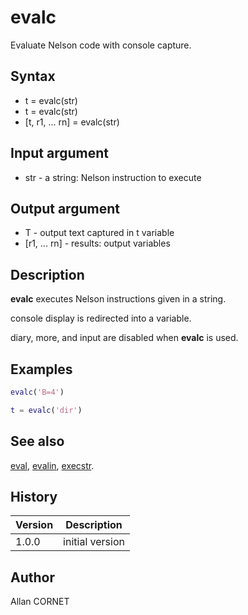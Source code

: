 

# evalc

Evaluate Nelson code with console capture.

## Syntax

- t = evalc(str)
- t = evalc(str)
- [t, r1, ... rn] = evalc(str)

## Input argument

 - str - a string: Nelson instruction to execute

## Output argument

 - T - output text captured in t variable
 - [r1, ... rn] - results: output variables

## Description


  <p><b>evalc</b> executes Nelson instructions given in a string.</p>
  <p>console display is redirected into a variable.</p>
  <p>diary, more, and input are disabled when <b>evalc</b> is used.</p>


## Examples

```matlab
evalc('B=4')
```
```matlab
t = evalc('dir')
```

## See also

[eval](eval.md), [evalin](evalin.md), [execstr](execstr.md).
## History

|Version|Description|
|------|------|
|1.0.0|initial version|


## Author

Allan CORNET



